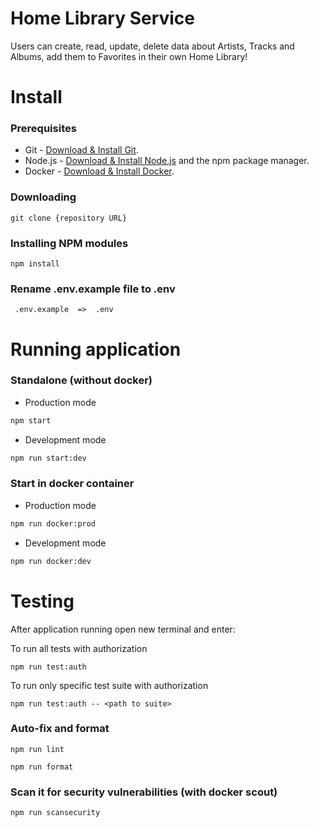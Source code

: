 # Home Library Service

Users can create, read, update, delete data about Artists, Tracks and Albums, add them to Favorites in their own Home Library!

# Install
### Prerequisites

- Git - [Download & Install Git](https://git-scm.com/downloads).
- Node.js - [Download & Install Node.js](https://nodejs.org/en/download/) and the npm package manager.
- Docker - [Download & Install Docker](https://www.docker.com/products/docker-desktop/).

### Downloading

```
git clone {repository URL}
```

### Installing NPM modules

```
npm install
```

### Rename .env.example file to .env

```
 .env.example  =>  .env
```

# Running application

### Standalone (without docker)
- Production mode
```bash
npm start
```
- Development mode
```bash
npm run start:dev
```

### Start in docker container
- Production mode
```bash
npm run docker:prod
```
- Development mode
```bash
npm run docker:dev
```
# Testing

After application running open new terminal and enter:

To run all tests with authorization

```
npm run test:auth
```

To run only specific test suite with authorization

```
npm run test:auth -- <path to suite>
```

### Auto-fix and format

```
npm run lint
```

```
npm run format
```
### Scan it for security vulnerabilities (with docker scout)
```
npm run scansecurity
```
